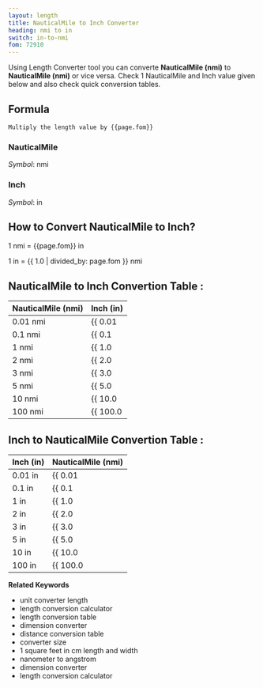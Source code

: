```yaml
---
layout: length
title: NauticalMile to Inch Converter
heading: nmi to in
switch: in-to-nmi
fom: 72910
---
```


Using Length Converter tool you can converte **NauticalMile (nmi)** to **NauticalMile (nmi)** or vice versa. Check 1 NauticalMile and Inch value given below and also check quick conversion tables.

## Formula
`Multiply the length value by {{page.fom}}`

### NauticalMile
*Symbol*: nmi

### Inch
*Symbol*: in

## How to Convert NauticalMile to Inch?
1 nmi = {{page.fom}} in

1 in = {{ 1.0 | divided_by: page.fom }} nmi

## NauticalMile to Inch Convertion Table :

| NauticalMile (nmi) | Inch (in) |
| ---- | ---- |
| 0.01 nmi | {{ 0.01 | times: page.fom | round: 12 }} in |
| 0.1 nmi | {{ 0.1 | times: page.fom | round: 12 }} in |
| 1 nmi | {{ 1.0 | times: page.fom | round: 12 }} in |
| 2 nmi | {{ 2.0 | times: page.fom | round: 12 }} in |
| 3 nmi | {{ 3.0 | times: page.fom | round: 12 }} in |
| 5 nmi | {{ 5.0 | times: page.fom | round: 12 }} in |
| 10 nmi | {{ 10.0 | times: page.fom | round: 12 }} in |
| 100 nmi | {{ 100.0 | times: page.fom | round: 12 }} in |

## Inch to NauticalMile Convertion Table :

| Inch (in) | NauticalMile (nmi) |
| ---- | ---- |
| 0.01 in | {{ 0.01 | divided_by: page.fom | round: 12 }} nmi |
| 0.1 in | {{ 0.1 | divided_by: page.fom | round: 12 }} nmi |
| 1 in | {{ 1.0 | divided_by: page.fom | round: 12 }} nmi |
| 2 in | {{ 2.0 | divided_by: page.fom | round: 12 }} nmi |
| 3 in | {{ 3.0 | divided_by: page.fom | round: 12 }} nmi |
| 5 in | {{ 5.0 | divided_by: page.fom | round: 12 }} nmi |
| 10 in | {{ 10.0 | divided_by: page.fom | round: 12 }} nmi |
| 100 in | {{ 100.0 | divided_by: page.fom | round: 12 }} nmi |

<script>
selectInput[10].selected = true
selectOutput[4].selected = true
</script>

  **Related Keywords**

  <ul class='relatedKeyword'>
    <li>unit converter length</li>
    <li>length conversion calculator</li>
    <li>length conversion table</li>
    <li>dimension converter</li>
    <li>distance conversion table</li>
    <li>converter size</li>
    <li>1 square feet in cm length and width</li>
    <li>nanometer to angstrom</li>
    <li>dimension converter</li>
    <li>length conversion calculator</li>
  </ul>
  